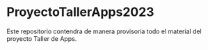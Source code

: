 # ProyectoTallerApps2023
Este repositorio contendra de manera provisoria todo el material del proyecto Taller de Apps.

